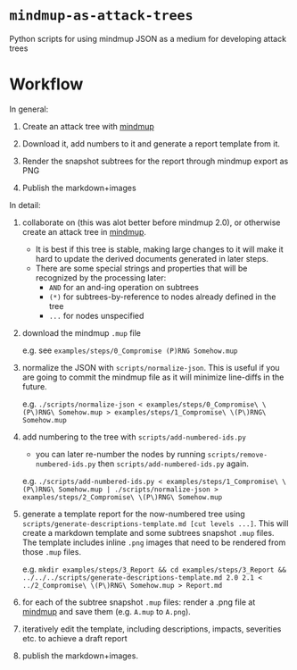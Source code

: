 # ```mindmup-as-attack-trees```
Python scripts for using mindmup JSON as a medium for developing attack trees

# Workflow

In general:

1. Create an attack tree with [mindmup](mindmup.com)

1. Download it, add numbers to it and generate a report template from it.

1. Render the snapshot subtrees for the report through mindmup export as PNG

1. Publish the markdown+images

In detail:

1. collaborate on (this was alot better before mindmup 2.0), or otherwise create an attack tree in [mindmup](mindmup.com).
	* It is best if this tree is stable, making large changes to it will make it hard to update the derived documents generated in later steps.
	* There are some special strings and properties that will be recognized by the processing later:
		* ```AND``` for an and-ing operation on subtrees
		* ```(*)``` for subtrees-by-reference to nodes already defined in the tree
		* ```...``` for nodes unspecified

1. download the mindmup ```.mup``` file

	e.g. see ```examples/steps/0_Compromise (P)RNG Somehow.mup```

1. normalize the JSON with ```scripts/normalize-json```. This is useful if you are going to commit the mindmup file as it will minimize line-diffs in the future.

	e.g. ```./scripts/normalize-json < examples/steps/0_Compromise\ \(P\)RNG\ Somehow.mup > examples/steps/1_Compromise\ \(P\)RNG\ Somehow.mup```

1. add numbering to the tree with ```scripts/add-numbered-ids.py```
	* you can later re-number the nodes by running ```scripts/remove-numbered-ids.py``` then ```scripts/add-numbered-ids.py``` again.

	e.g. ```./scripts/add-numbered-ids.py < examples/steps/1_Compromise\ \(P\)RNG\ Somehow.mup | ./scripts/normalize-json > examples/steps/2_Compromise\ \(P\)RNG\ Somehow.mup```

1. generate a template report for the now-numbered tree using ```scripts/generate-descriptions-template.md [cut levels ...]```. This will create a markdown template and some subtrees snapshot ```.mup``` files. The template includes inline ```.png``` images that need to be rendered from those ```.mup``` files.

	e.g. ```mkdir examples/steps/3_Report && cd examples/steps/3_Report && ../../../scripts/generate-descriptions-template.md 2.0 2.1 < ../2_Compromise\ \(P\)RNG\ Somehow.mup > Report.md```

1. for each of the subtree snapshot ```.mup``` files: render a .png file at [mindmup](mindmup.com) and save them (e.g. ```A.mup``` to ```A.png```).

1. iteratively edit the template, including descriptions, impacts, severities etc. to achieve a draft report

1. publish the markdown+images.

